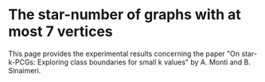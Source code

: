 # The star-number of graphs with at most 7 vertices


This page provides the experimental results concerning the paper "On star-k-PCGs: Exploring class boundaries for small k values" by A. Monti and B. Sinaimeri.

